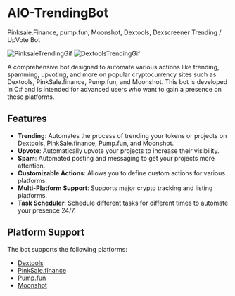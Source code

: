 # AIO-TrendingBot
Pinksale.Finance, pump.fun, Moonshot, Dextools, Dexscreener Trending / UpVote Bot

![PinksaleTrendingGif](https://github.com/po0urya/AIO-TrendingBot/blob/main/PinksaleTrending.gif)
![DextoolsTrendingGif](https://github.com/po0urya/AIO-TrendingBot/blob/main/DextoolsTrending.gif)

A comprehensive bot designed to automate various actions like trending, spamming, upvoting, and more on popular cryptocurrency sites such as Dextools, PinkSale.finance, Pump.fun, and Moonshot. This bot is developed in C# and is intended for advanced users who want to gain a presence on these platforms.

## Features

- **Trending**: Automates the process of trending your tokens or projects on Dextools, PinkSale.finance, Pump.fun, and Moonshot.
- **Upvote**: Automatically upvote your projects to increase their visibility.
- **Spam**: Automated posting and messaging to get your projects more attention.
- **Customizable Actions**: Allows you to define custom actions for various platforms.
- **Multi-Platform Support**: Supports major crypto tracking and listing platforms.
- **Task Scheduler**: Schedule different tasks for different times to automate your presence 24/7.


## Platform Support

The bot supports the following platforms:

- [Dextools](https://www.dextools.io/)
- [PinkSale.finance](https://www.pinksale.finance/)
- [Pump.fun](https://www.pump.fun/)
- [Moonshot](https://dexscreener.com/moonshot)
